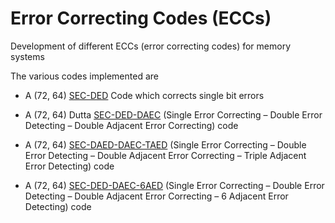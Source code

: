 # Error Correcting Codes (ECCs)

Development of different ECCs (error correcting codes) for memory systems

The various codes implemented are

- A (72, 64) [SEC-DED](SEC-DED) Code which corrects single bit errors

- A (72, 64) Dutta [SEC-DED-DAEC](SEC-DED-DAEC) (Single Error Correcting – Double Error Detecting – Double Adjacent Error Correcting) code

- A (72, 64) [SEC-DAED-DAEC-TAED](SEC-DAED-DAEC-TAED) (Single Error Correcting – Double Error Detecting – Double Adjacent Error Correcting – Triple Adjacent Error Detecting) code

- A (72, 64) [SEC-DED-DAEC-6AED](SEC-DED-DAEC-6AED) (Single Error Correcting – Double Error Detecting – Double Adjacent Error Correcting – 6 Adjacent Error Detecting) code
